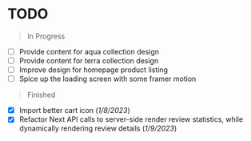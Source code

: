 # TODO
> In Progress
- [ ] Provide content for aqua collection design
- [ ] Provide content for terra collection design
- [ ] Improve design for homepage product listing
- [ ] Spice up the loading screen with some framer motion

> Finished
- [x] Import better cart icon (*1/8/2023*)
- [x] Refactor Next API calls to server-side render review statistics, while dynamically rendering review details (*1/9/2023*)